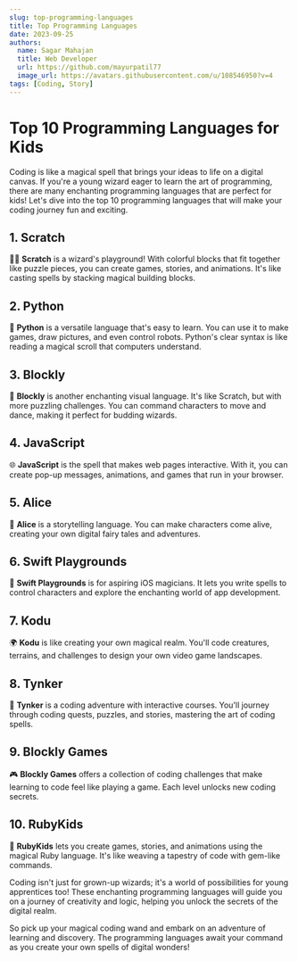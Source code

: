 ```yaml
---
slug: top-programming-languages
title: Top Programming Languages 
date: 2023-09-25
authors:
  name: Sagar Mahajan
  title: Web Developer
  url: https://github.com/mayurpatil77
  image_url: https://avatars.githubusercontent.com/u/108546950?v=4
tags: [Coding, Story]
---
```



# Top 10 Programming Languages for Kids

Coding is like a magical spell that brings your ideas to life on a digital canvas. If you're a young wizard eager to learn the art of programming, there are many enchanting programming languages that are perfect for kids! Let's dive into the top 10 programming languages that will make your coding journey fun and exciting.

## 1. Scratch

🧙‍♂️ **Scratch** is a wizard's playground! With colorful blocks that fit together like puzzle pieces, you can create games, stories, and animations. It's like casting spells by stacking magical building blocks.

## 2. Python

🐍 **Python** is a versatile language that's easy to learn. You can use it to make games, draw pictures, and even control robots. Python's clear syntax is like reading a magical scroll that computers understand.

## 3. Blockly

🔶 **Blockly** is another enchanting visual language. It's like Scratch, but with more puzzling challenges. You can command characters to move and dance, making it perfect for budding wizards.

## 4. JavaScript

🌐 **JavaScript** is the spell that makes web pages interactive. With it, you can create pop-up messages, animations, and games that run in your browser.

## 5. Alice

🐇 **Alice** is a storytelling language. You can make characters come alive, creating your own digital fairy tales and adventures.

## 6. Swift Playgrounds

🍏 **Swift Playgrounds** is for aspiring iOS magicians. It lets you write spells to control characters and explore the enchanting world of app development.

## 7. Kodu

🌍 **Kodu** is like creating your own magical realm. You'll code creatures, terrains, and challenges to design your own video game landscapes.

## 8. Tynker

🌈 **Tynker** is a coding adventure with interactive courses. You'll journey through coding quests, puzzles, and stories, mastering the art of coding spells.

## 9. Blockly Games

🎮 **Blockly Games** offers a collection of coding challenges that make learning to code feel like playing a game. Each level unlocks new coding secrets.

## 10. RubyKids

💎 **RubyKids** lets you create games, stories, and animations using the magical Ruby language. It's like weaving a tapestry of code with gem-like commands.

Coding isn't just for grown-up wizards; it's a world of possibilities for young apprentices too! These enchanting programming languages will guide you on a journey of creativity and logic, helping you unlock the secrets of the digital realm.

So pick up your magical coding wand and embark on an adventure of learning and discovery. The programming languages await your command as you create your own spells of digital wonders!
